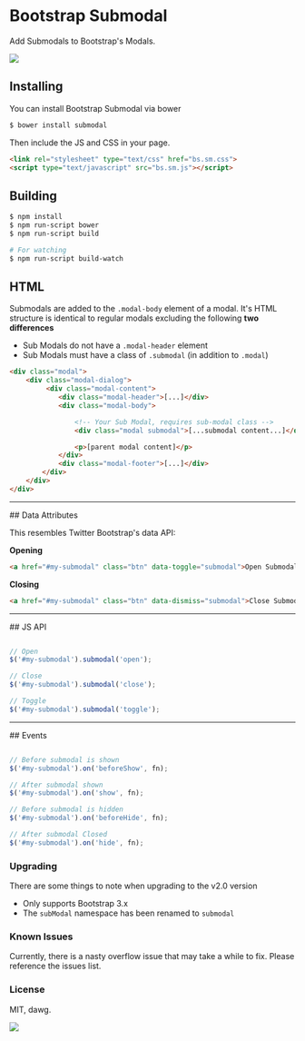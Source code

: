 Bootstrap Submodal
==================

Add Submodals to Bootstrap's Modals.

<img src="http://i.imgur.com/Jr9RRqq.png">

## Installing
You can install Bootstrap Submodal via bower
```bash
$ bower install submodal
```
Then include the JS and CSS in your page.
```html
<link rel="stylesheet" type="text/css" href="bs.sm.css">
<script type="text/javascript" src="bs.sm.js"></script>
```

## Building
```bash
$ npm install
$ npm run-script bower
$ npm run-script build

# For watching
$ npm run-script build-watch
```


## HTML

Submodals are added to the `.modal-body` element of a modal. It's HTML structure is identical to regular modals excluding the following **two differences**

* Sub Modals do not have a `.modal-header` element
* Sub Modals must have a class of `.submodal` (in addition to `.modal`)

```html
<div class="modal">
    <div class="modal-dialog">
         <div class="modal-content">
            <div class="modal-header">[...]</div>
            <div class="modal-body">

                <!-- Your Sub Modal, requires sub-modal class -->
                <div class="modal submodal">[...submodal content...]</div>

                <p>[parent modal content]</p>
            </div>
            <div class="modal-footer">[...]</div>
        </div>
    </div>
</div>
```
<hr />
## Data Attributes

This resembles Twitter Bootstrap's data API:

**Opening**
```html
<a href="#my-submodal" class="btn" data-toggle="submodal">Open Submodal</a>
```

**Closing**
```html
<a href="#my-submodal" class="btn" data-dismiss="submodal">Close Submodal</a>
```
<hr />
## JS API

```javascript

// Open
$('#my-submodal').submodal('open');

// Close
$('#my-submodal').submodal('close');

// Toggle
$('#my-submodal').submodal('toggle');
```
<hr />
## Events

```javascript

// Before submodal is shown
$('#my-submodal').on('beforeShow', fn);

// After submodal shown
$('#my-submodal').on('show', fn);

// Before submodal is hidden
$('#my-submodal').on('beforeHide', fn);

// After submodal Closed
$('#my-submodal').on('hide', fn);
```

### Upgrading
There are some things to note when upgrading to the v2.0 version
* Only supports Bootstrap 3.x
* The `subModal` namespace has been renamed to `submodal`

### Known Issues
Currently, there is a nasty overflow issue that may take a while to fix. Please reference the issues list.

### License

MIT, dawg.

<a href="https://twitter.com/grantmnz/status/316438440348622848"><img src="http://i.imgur.com/9IhCklp.jpg"></a>
